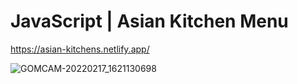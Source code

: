 # JavaScript | Asian Kitchen Menu

https://asian-kitchens.netlify.app/

![GOMCAM-20220217_1621130698](https://user-images.githubusercontent.com/87071421/154491381-473708fe-3f58-461a-aadd-5aec9b8118b5.gif)
